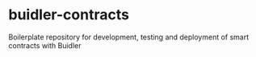 # buidler-contracts
Boilerplate repository for development, testing and deployment of smart contracts with Buidler
